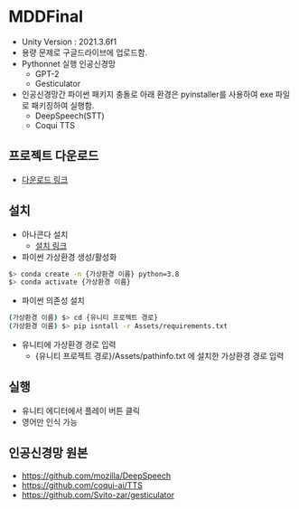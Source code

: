 # MDDFinal
- Unity Version : 2021.3.6f1
- 용량 문제로 구글드라이브에 업로드함.
- Pythonnet 실행 인공신경망
  - GPT-2
  - Gesticulator
- 인공신경망간 파이썬 패키지 충돌로 아래 환경은 pyinstaller를 사용하여 exe 파일로 패키징하여 실행함.
  - DeepSpeech(STT)
  - Coqui TTS

## 프로젝트 다운로드
- [다운로드 링크](http://naver.me/xr6kzEyS)

## 설치
- 아나콘다 설치
  - [설치 링크](https://www.anaconda.com/download)
- 파이썬 가상환경 생성/활성화
```sh
$> conda create -n {가상환경 이름} python=3.8
$> conda activate {가상환경 이름}
```
- 파이썬 의존성 설치
```sh
(가상환경 이름) $> cd {유니티 프로젝트 경로}
(가상환경 이름) $> pip isntall -r Assets/requirements.txt
```
- 유니티에 가상환경 경로 입력
  - {유니티 프로젝트 경로}/Assets/pathinfo.txt 에 설치한 가상환경 경로 입력

## 실행
- 유니티 에디터에서 플레이 버튼 클릭
- 영어만 인식 가능

## 인공신경망 원본
- https://github.com/mozilla/DeepSpeech
- https://github.com/coqui-ai/TTS
- https://github.com/Svito-zar/gesticulator
